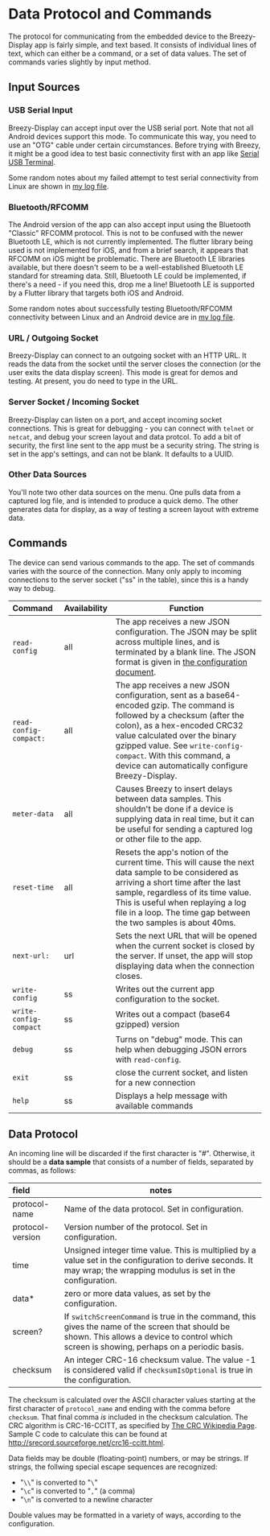 # Data Protocol and Commands

The protocol for communicating from the embedded device to the
Breezy-Display app is fairly simple, and text based.  It consists of
individual lines of text, which can either be a command, or a set
of data values.  The set of commands varies slightly by input method.

## Input Sources

### USB Serial Input

Breezy-Display can accept input over the USB serial port.  Note that not
all Android devices support this mode.  To communicate this way, you need
to use an "OTG" cable under certain circumstances.  Before trying with
Breezy, it might be a good idea to test basic connectivity first with an
app like [Serial USB Terminal](https://play.google.com/store/apps/details?id=de.kai_morich.serial_usb_terminal).

Some random notes about my failed attempt to test serial connectivity from
Linux are shown in [my log file](../../billf_log.txt). 

### Bluetooth/RFCOMM

The Android version of the app can also accept input using the Bluetooth "Classic" RFCOMM protocol.
This is not to be confused with the newer Bluetooth LE, which is not currently implemented.  The
flutter library being used is not implemented for iOS, and from a brief search, it appears that
RFCOMM on iOS might be problematic.  There are Bluetooth LE libraries available, but there doesn't
seem to be a well-established Bluetooth LE standard for streaming data.  Still, Bluetooth LE could
be implemented, if there's a need - if you need this, drop me a line!  Bluetooth LE is supported by
a Flutter library that targets both iOS and Android.

Some random notes about successfully testing Bluetooth/RFCOMM connectivity between Linux and
an Android device are in [my log file](../../billf_log.txt).

### URL / Outgoing Socket

Breezy-Display can connect to an outgoing socket with an HTTP URL.  It reads the data from
the socket until the server closes the connection (or the user exits the data display screen).
This mode is great for demos and testing.  At present, you do need to type in the URL.

### Server Socket / Incoming Socket

Breezy-Display can listen on a port, and accept incoming socket connections.  This is great for
debugging - you can connect with `telnet` or `netcat`, and debug your screen layout and data protcol.
To add a bit of security, the first line sent to the app must be a security string.  The string is set
in the app's settings, and can not be blank.  It defaults to a UUID.

### Other Data Sources

You'll note two other data sources on the menu.  One pulls data from a captured log file, and is intended
to produce a quick demo.  The other generates data for display, as a way of testing a screen layout with
extreme data.

## Commands

The device can send various commands to the app.  The set of commands varies with
the source of the connection.  Many only apply to incoming connections to the server
socket ("ss" in the table), since this is a handy way to debug.

| Command | Availability | Function |
|:--------|:-------------|----------|
| `read-config` | all | The app receives a new JSON configuration.  The JSON may be split across multiple lines, and is terminated by a blank line.  The JSON format is given in [the configuration document](configure.md).|
| `read-config-compact:` | all | The app receives a new JSON configuration, sent as a base64-encoded gzip.  The command is followed by a checksum (after the colon), as a hex-encoded CRC32 value calculated over the binary gzipped value.  See `write-config-compact`.  With this command, a device can automatically configure Breezy-Display. |
| <a name="meter">`meter-data`</a> | all | Causes Breezy to insert delays between data samples.  This shouldn't be done if a device is supplying data in real time, but it can be useful for sending a captured log or other file to the app. |
| `reset-time` | all | Resets the app's notion of the current time.  This will cause the next data sample to be considered as arriving a short time after the last sample, regardless of its time value.  This is useful when replaying a log file in a loop.  The time gap between the two samples is about 40ms. |
| `next-url:` | url | Sets the next URL that will be opened when the current socket is closed by the server.  If unset, the app will stop displaying data when the connection closes. |
| `write-config` | ss | Writes out the current app configuration to the socket. |
| `write-config-compact` | ss |  Writes out a compact (base64 gzipped) version |
| `debug` | ss | Turns on "debug" mode.  This can help when debugging JSON errors with `read-config`. |
| `exit` | ss | close the current socket, and listen for a new connection |
| `help` | ss | Displays a help message with available commands |

## <a name="protocol">Data Protocol</a>

An incoming line will be discarded if the first character is "#".  Otherwise, 
it should be a __data sample__ that consists of
a number of fields, separated by commas, as follows:

| field | notes |
|:----|----|
| protocol-name | Name of the data protocol.  Set in configuration. |
| protocol-version | Version number of the protocol.  Set in configuration.  |
| time | Unsigned integer time value.  This is multiplied by a value set in the configuration to derive seconds.  It may wrap; the wrapping modulus is set in the configuration. |  
| data\* | zero or more data values, as set by the configuration. |
| screen? | If `switchScreenCommand` is true in the command, this gives the name of the screen that should be shown.  This allows a device to control which screen is showing, perhaps on a periodic basis. |
| checksum | An integer CRC-16 checksum value.  The value -1 is considered valid if `checksumIsOptional` is true in the configuration. |

The checksum is calculated over the ASCII character values starting
at the first character of `protocol_name` and ending with the comma
before `checksum`. That final comma _is_ included in the checksum
calculation.  The CRC algorithm is CRC-16-CCITT, as specified
by [The CRC Wikipedia Page](https://en.wikipedia.org/wiki/Cyclic_redundancy_check).  Sample C code to calculate this can be found at
http://srecord.sourceforge.net/crc16-ccitt.html.

Data fields may be double (floating-point) numbers, or may be strings.  If strings, the
follwing special escape sequences are recognized:

* "`\\`" is converted to "`\`"
* "`\c`" is converted to "`,`" (a comma)
* "`\n`" is converted to a newline character

Double values may be formatted in a variety of ways, according to the configuration.
